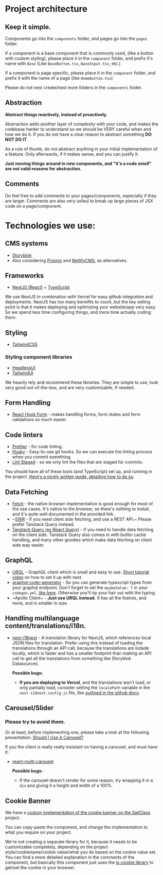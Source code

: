 # Project architecture
## Keep it simple.

Components go into the `components` folder, and pages go into the `pages` folder.

If a component is a base component that is commonly used, (like a button with custom styling), please place it in the `component` folder, and prefix it's name with `Base` (Like `BaseButton.tsx`, `BaseInput.tsx`, etc.)

If a component is page specific, please place it in the `component` folder, and prefix it with the name of a page (like `HomeButton.tsx`)

Please do not nest create/nest more folders in the `components` folder.

## Abstraction

**Abstract things reactively, instead of proactively.**

Abstraction adds another layer of complexity with your code, and makes the codebase harder to understand so we should be VERY careful when and how we do it. If you do not have a clear reason to abstract something **DO NOT DO IT**.

As a rule of thumb, do not abstract anything in your initial implementation of a feature. Only afterwards, if it makes sense, and you can justify it.

**Just moving things around in new components, and "it's a code smell" are not valid reasons for abstraction.**

## Comments

Do feel free to add comments to your pages/components, especially if they are larger. Comments are also very usfeul to break up large pieces of JSX code on a page/component.

# Technologies we use:

## CMS systems
- [Storyblok](https://www.storyblok.com/)
- Also considering [Prismic](https://prismic.io/) and [NetlifyCMS](https://www.netlifycms.org/), as alternatives.

## Frameworks

- [NextJS (React)](https://nextjs.org/) + [TypeScript](https://www.typescriptlang.org/)

We use NextJS in combination with Vercel for easy github integration and deployments.
NextJS has too many benefits to count, but the key selling point is that it makes deploying and optimizing your website/app very easy. So we spend less time configuring things, and more time actually coding them.

## Styling
- [TailwindCSS](https://tailwindcss.com/)

### Styling component libraries
- [HeadlessUI](https://headlessui.dev/)
- [TailwindUI](https://tailwindui.com/)

We heavily rely and recommend these libraries. They are simple to use, look very good out-of-the-box, and are very customizable, if needed.

## Form Handling
- [React Hook Form](https://react-hook-form.com/) - makes handling forms, form states and form validations so much easier. 

## Code linters
- [Prettier](https://prettier.io/) - for code linting.
- [Husky](https://www.npmjs.com/package/husky) - Easy-to-use git hooks. So we can execute the linting process when you commit soemthing.
- [Lint Staged](https://www.npmjs.com/package/lint-staged) - so we only lint the files that are staged for commits.

You should have all of these tools (and TypeScript) set up, and running in the project.
[Here's a nicely written guide, detailing how to do so](https://paulintrognon.fr/blog/typescript-prettier-eslint-next-js).

## Data Fetching
- [Fetch](https://developer.mozilla.org/en-US/docs/Web/API/Fetch_API/Using_Fetch) - the native browser implementation is good enough for most of the use cases. It's native to the browser, so there's nothing to install, and it's quite well documented in the provided link.
- ~[SWR](https://swr.vercel.app/) - if you need client side fetching, and use a REST API.~ Please prefer Tanstack Query instead.
- [Tanstack Query (ex React Query)](https://tanstack.com/query/latest/docs/react/overview) - if you need to handle data fetching on the client side. Tanstack Query also comes in with builtin cache handling, and many other goodies which make data fetching on client side way easier.

## GraphQL
- [URQL](https://formidable.com/open-source/urql/) - GraphQL client which is small and easy to use. [Short tutorial video](https://www.youtube.com/watch?v=Miock1yWkCQ) on how to set it up with next.
- [graphql-code-generator](https://www.graphql-code-generator.com/) - So you can generate typescript types from your graphql endpoint. Don't forget to set the `maybeValue: T` in your `codegen.yml`, [like here](https://github.com/dotansimha/graphql-code-generator/issues/3919#issuecomment-618595537). Otherwise you'll rip your hair out with the typing.
- ~Apollo Client~ - **Just use URQL instead.** It has all the featres, and more, and is smaller in size.

## Handling multilanguage content/translations/i18n.
- [next-i18next](https://github.com/i18next/next-i18next) - A translation library for NextJS, which references local JSON files for translation. Prefer using this instead of loading the translations through an API call, because the translations are lodade locally, which is faster and has a smaller footprint than making an API call to get all the translations from something like Storyblok Datasources.

  **Possible bugs:**
  - **If you are deploying to Vercel**, and the translations won't load, or only partially load, consider setting the `localePath` variable in the `next-i18next.config.js` file, like [outlined in the github docs](https://github.com/i18next/next-i18next#vercel-and-netlify).

## Carousel/Slider

### Please try to avoid them.

Or at least, before implementing one, please take a look at the following presentation: [Should I Use A Carousel?](https://shouldiuseacarousel.com/)

If you the client is really really insistant on having a carousel, and must have it:
- [react-multi-carousel](https://react-multi-carousel.vercel.app/)
  
  **Possible bugs:**
  - If the carousel doesn't render for some reason, try wrapping it in a `div` and giving it a height and width of a 100%.

## Cookie Banner
We have a [custom implementation of the cookie banner on the SailClass](https://github.com/Remo-Digital/SailClass-pwa/blob/develop/components/CookieBotBanner.tsx) project.

You can copy-paste the component, and change the implementation to what you require on your project.

We're not creating a separate library for it, because it needs to be customizable completely, depending on the project style/cookiename/cookie value/what you do based on the cookie value set.
You can find a more detailed explanation in the comments of the component, but basically this component just uses the [js-cookie library](https://www.npmjs.com/package/js-cookie) to get/set the cookie in your browser.
